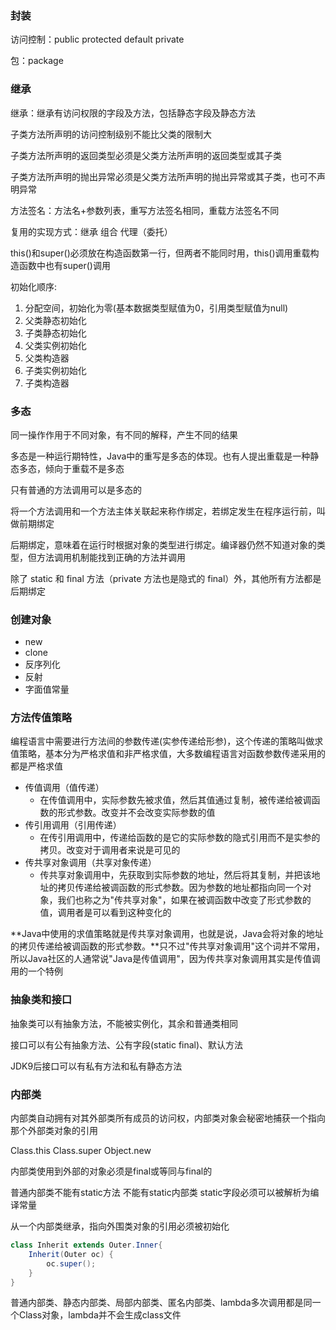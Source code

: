 ### 封装

访问控制：public  protected  default  private

包：package

### 继承

继承：继承有访问权限的字段及方法，包括静态字段及静态方法

子类方法所声明的访问控制级别不能比父类的限制大

子类方法所声明的返回类型必须是父类方法所声明的返回类型或其子类

子类方法所声明的抛出异常必须是父类方法所声明的抛出异常或其子类，也可不声明异常

方法签名：方法名+参数列表，重写方法签名相同，重载方法签名不同

复用的实现方式：继承    组合   代理（委托）

this()和super()必须放在构造函数第一行，但两者不能同时用，this()调用重载构造函数中也有super()调用

初始化顺序:

1. 分配空间，初始化为零(基本数据类型赋值为0，引用类型赋值为null)
2. 父类静态初始化
3. 子类静态初始化
4. 父类实例初始化
5. 父类构造器
6. 子类实例初始化
7. 子类构造器

### 多态

同一操作作用于不同对象，有不同的解释，产生不同的结果

多态是一种运行期特性，Java中的重写是多态的体现。也有人提出重载是一种静态多态，倾向于重载不是多态

只有普通的方法调用可以是多态的

将一个方法调用和一个方法主体关联起来称作绑定，若绑定发生在程序运行前，叫做前期绑定

后期绑定，意味着在运行时根据对象的类型进行绑定。编译器仍然不知道对象的类型，但方法调用机制能找到正确的方法并调用

除了 static 和 final 方法（private 方法也是隐式的 final）外，其他所有方法都是后期绑定

### 创建对象

* new
* clone
* 反序列化
* 反射
* 字面值常量

### 方法传值策略

编程语言中需要进行方法间的参数传递(实参传递给形参)，这个传递的策略叫做求值策略，基本分为严格求值和非严格求值，大多数编程语言对函数参数传递采用的都是严格求值

- 传值调用（值传递）
    - 在传值调用中，实际参数先被求值，然后其值通过复制，被传递给被调函数的形式参数。改变并不会改变实际参数的值
- 传引用调用（引用传递）
    - 在传引用调用中，传递给函数的是它的实际参数的隐式引用而不是实参的拷贝。改变对于调用者来说是可见的
- 传共享对象调用（共享对象传递）
    - 传共享对象调用中，先获取到实际参数的地址，然后将其复制，并把该地址的拷贝传递给被调函数的形式参数。因为参数的地址都指向同一个对象，我们也称之为"传共享对象"，如果在被调函数中改变了形式参数的值，调用者是可以看到这种变化的

**Java中使用的求值策略就是传共享对象调用，也就是说，Java会将对象的地址的拷贝传递给被调函数的形式参数。**只不过"传共享对象调用"这个词并不常用，所以Java社区的人通常说"Java是传值调用"，因为传共享对象调用其实是传值调用的一个特例

### 抽象类和接口

抽象类可以有抽象方法，不能被实例化，其余和普通类相同

接口可以有公有抽象方法、公有字段(static final)、默认方法

JDK9后接口可以有私有方法和私有静态方法

### 内部类

内部类自动拥有对其外部类所有成员的访问权，内部类对象会秘密地捕获一个指向那个外部类对象的引用

Class.this   Class.super  Object.new

内部类使用到外部的对象必须是final或等同与final的

普通内部类不能有static方法  不能有static内部类  static字段必须可以被解析为编译常量  

从一个内部类继承，指向外围类对象的引用必须被初始化  

```java
class Inherit extends Outer.Inner{
    Inherit(Outer oc) {
        oc.super();
    }
}
```

普通内部类、静态内部类、局部内部类、匿名内部类、lambda多次调用都是同一个Class对象，lambda并不会生成class文件

